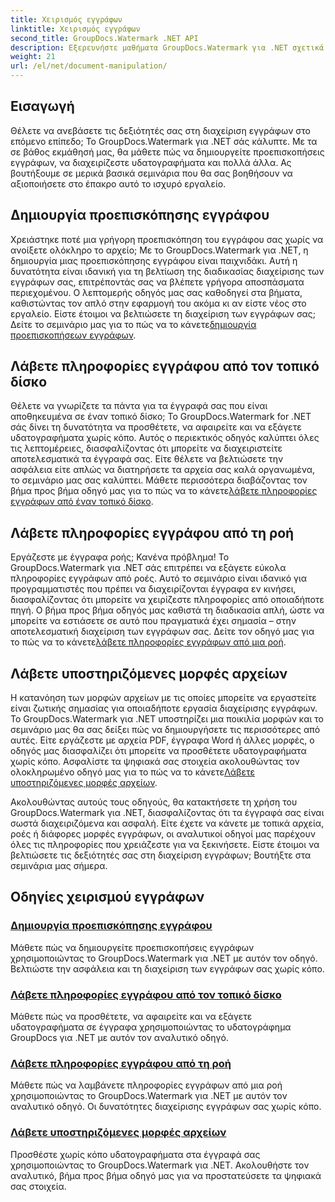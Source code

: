 ```yaml
---
title: Χειρισμός εγγράφων
linktitle: Χειρισμός εγγράφων
second_title: GroupDocs.Watermark .NET API
description: Εξερευνήστε μαθήματα GroupDocs.Watermark για .NET σχετικά με τη δημιουργία προεπισκοπήσεων εγγράφων και τη διαχείριση υδατογραφημάτων. Βελτιώστε την ασφάλεια και τη διαχείριση των εγγράφων.
weight: 21
url: /el/net/document-manipulation/
---
```

## Εισαγωγή

Θέλετε να ανεβάσετε τις δεξιότητές σας στη διαχείριση εγγράφων στο επόμενο επίπεδο; Το GroupDocs.Watermark για .NET σάς κάλυπτε. Με τα σε βάθος εκμάθησή μας, θα μάθετε πώς να δημιουργείτε προεπισκοπήσεις εγγράφων, να διαχειρίζεστε υδατογραφήματα και πολλά άλλα. Ας βουτήξουμε σε μερικά βασικά σεμινάρια που θα σας βοηθήσουν να αξιοποιήσετε στο έπακρο αυτό το ισχυρό εργαλείο.


## Δημιουργία προεπισκόπησης εγγράφου
 Χρειάστηκε ποτέ μια γρήγορη προεπισκόπηση του εγγράφου σας χωρίς να ανοίξετε ολόκληρο το αρχείο; Με το GroupDocs.Watermark για .NET, η δημιουργία μιας προεπισκόπησης εγγράφου είναι παιχνιδάκι. Αυτή η δυνατότητα είναι ιδανική για τη βελτίωση της διαδικασίας διαχείρισης των εγγράφων σας, επιτρέποντάς σας να βλέπετε γρήγορα αποσπάσματα περιεχομένου. Ο λεπτομερής οδηγός μας σας καθοδηγεί στα βήματα, καθιστώντας τον απλό στην εφαρμογή του ακόμα κι αν είστε νέος στο εργαλείο. Είστε έτοιμοι να βελτιώσετε τη διαχείριση των εγγράφων σας; Δείτε το σεμινάριο μας για το πώς να το κάνετε[δημιουργία προεπισκοπήσεων εγγράφων](./generate-document-preview/).

## Λάβετε πληροφορίες εγγράφου από τον τοπικό δίσκο
Θέλετε να γνωρίζετε τα πάντα για τα έγγραφά σας που είναι αποθηκευμένα σε έναν τοπικό δίσκο; Το GroupDocs.Watermark for .NET σάς δίνει τη δυνατότητα να προσθέτετε, να αφαιρείτε και να εξάγετε υδατογραφήματα χωρίς κόπο. Αυτός ο περιεκτικός οδηγός καλύπτει όλες τις λεπτομέρειες, διασφαλίζοντας ότι μπορείτε να διαχειριστείτε αποτελεσματικά τα έγγραφά σας. Είτε θέλετε να βελτιώσετε την ασφάλεια είτε απλώς να διατηρήσετε τα αρχεία σας καλά οργανωμένα, το σεμινάριο μας σας καλύπτει. Μάθετε περισσότερα διαβάζοντας τον βήμα προς βήμα οδηγό μας για το πώς να το κάνετε[λάβετε πληροφορίες εγγράφων από έναν τοπικό δίσκο](./get-document-info-local-disk/).

## Λάβετε πληροφορίες εγγράφου από τη ροή
 Εργάζεστε με έγγραφα ροής; Κανένα πρόβλημα! Το GroupDocs.Watermark για .NET σάς επιτρέπει να εξάγετε εύκολα πληροφορίες εγγράφων από ροές. Αυτό το σεμινάριο είναι ιδανικό για προγραμματιστές που πρέπει να διαχειρίζονται έγγραφα εν κινήσει, διασφαλίζοντας ότι μπορείτε να χειρίζεστε πληροφορίες από οποιαδήποτε πηγή. Ο βήμα προς βήμα οδηγός μας καθιστά τη διαδικασία απλή, ώστε να μπορείτε να εστιάσετε σε αυτό που πραγματικά έχει σημασία – στην αποτελεσματική διαχείριση των εγγράφων σας. Δείτε τον οδηγό μας για το πώς να το κάνετε[λάβετε πληροφορίες εγγράφων από μια ροή](./get-document-info-stream/).

## Λάβετε υποστηριζόμενες μορφές αρχείων
 Η κατανόηση των μορφών αρχείων με τις οποίες μπορείτε να εργαστείτε είναι ζωτικής σημασίας για οποιαδήποτε εργασία διαχείρισης εγγράφων. Το GroupDocs.Watermark για .NET υποστηρίζει μια ποικιλία μορφών και το σεμινάριο μας θα σας δείξει πώς να δημιουργήσετε τις περισσότερες από αυτές. Είτε εργάζεστε με αρχεία PDF, έγγραφα Word ή άλλες μορφές, ο οδηγός μας διασφαλίζει ότι μπορείτε να προσθέτετε υδατογραφήματα χωρίς κόπο. Ασφαλίστε τα ψηφιακά σας στοιχεία ακολουθώντας τον ολοκληρωμένο οδηγό μας για το πώς να το κάνετε[Λάβετε υποστηριζόμενες μορφές αρχείων](./get-supported-file-formats/).

Ακολουθώντας αυτούς τους οδηγούς, θα κατακτήσετε τη χρήση του GroupDocs.Watermark για .NET, διασφαλίζοντας ότι τα έγγραφά σας είναι σωστά διαχειριζόμενα και ασφαλή. Είτε έχετε να κάνετε με τοπικά αρχεία, ροές ή διάφορες μορφές εγγράφων, οι αναλυτικοί οδηγοί μας παρέχουν όλες τις πληροφορίες που χρειάζεστε για να ξεκινήσετε. Είστε έτοιμοι να βελτιώσετε τις δεξιότητές σας στη διαχείριση εγγράφων; Βουτήξτε στα σεμινάρια μας σήμερα.
## Οδηγίες χειρισμού εγγράφων
### [Δημιουργία προεπισκόπησης εγγράφου](./generate-document-preview/)
Μάθετε πώς να δημιουργείτε προεπισκοπήσεις εγγράφων χρησιμοποιώντας το GroupDocs.Watermark για .NET με αυτόν τον οδηγό. Βελτιώστε την ασφάλεια και τη διαχείριση των εγγράφων σας χωρίς κόπο.
### [Λάβετε πληροφορίες εγγράφου από τον τοπικό δίσκο](./get-document-info-local-disk/)
Μάθετε πώς να προσθέτετε, να αφαιρείτε και να εξάγετε υδατογραφήματα σε έγγραφα χρησιμοποιώντας το υδατογράφημα GroupDocs για .NET με αυτόν τον αναλυτικό οδηγό.
### [Λάβετε πληροφορίες εγγράφου από τη ροή](./get-document-info-stream/)
Μάθετε πώς να λαμβάνετε πληροφορίες εγγράφων από μια ροή χρησιμοποιώντας το GroupDocs.Watermark για .NET με αυτόν τον αναλυτικό οδηγό. Οι δυνατότητες διαχείρισης εγγράφων σας χωρίς κόπο.
### [Λάβετε υποστηριζόμενες μορφές αρχείων](./get-supported-file-formats/)
Προσθέστε χωρίς κόπο υδατογραφήματα στα έγγραφά σας χρησιμοποιώντας το GroupDocs.Watermark για .NET. Ακολουθήστε τον αναλυτικό, βήμα προς βήμα οδηγό μας για να προστατεύσετε τα ψηφιακά σας στοιχεία.